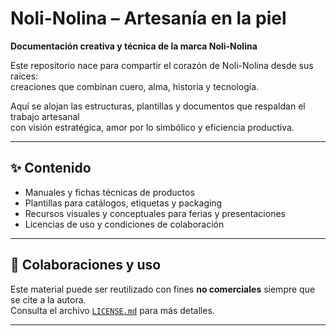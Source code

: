 # Noli-Nolina – Artesanía en la piel

**Documentación creativa y técnica de la marca Noli-Nolina**

Este repositorio nace para compartir el corazón de Noli-Nolina desde sus raíces:  
creaciones que combinan cuero, alma, historia y tecnología.  

Aquí se alojan las estructuras, plantillas y documentos que respaldan el trabajo artesanal  
con visión estratégica, amor por lo simbólico y eficiencia productiva.

---

## ✨ Contenido

- Manuales y fichas técnicas de productos
- Plantillas para catálogos, etiquetas y packaging
- Recursos visuales y conceptuales para ferias y presentaciones
- Licencias de uso y condiciones de colaboración

---

## 🤝 Colaboraciones y uso

Este material puede ser reutilizado con fines **no comerciales** siempre que se cite a la autora.  
Consulta el archivo [`LICENSE.md`](./LICENSE.md) para más detalles.

---
